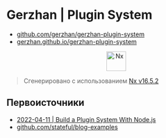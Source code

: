 # Gerzhan | Plugin System

- [github.com/gerzhan/gerzhan-plugin-system](https://github.com/gerzhan/gerzhan-plugin-system)
- [gerzhan.github.io/gerzhan-plugin-system](https://gerzhan.github.io/gerzhan-plugin-system)

<div align="center">
<img title="Nx" alt="Nx" src="https://raw.githubusercontent.com/nrwl/nx/master/images/nx-logo.png" width="45"/>
</div>

> Сгенерировано с использованием [Nx v16.5.2](https://nx.dev)

## Первоисточники

- [2022-04-11 | Build a Plugin System With Node.js](https://stateful.com/blog/build-a-plugin-system-with-node)
- [github.com/stateful/blog-examples](https://github.com/stateful/blog-examples)
